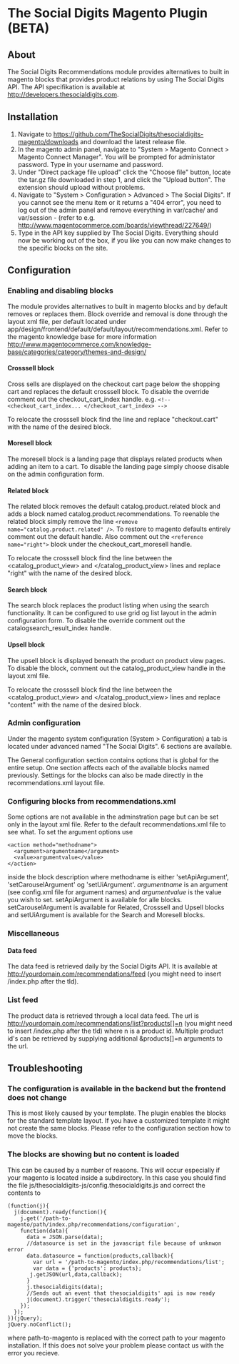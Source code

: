 The Social Digits Magento Plugin (BETA)
=======================================

## About
The Social Digits Recommendations module provides alternatives to built in
magento blocks that provides product relations by using The Social Digits API.
The API specifikation is available at http://developers.thesocialdigits.com.

## Installation
1. Navigate to
https://github.com/TheSocialDigits/thesocialdigits-magento/downloads and
download the latest release file.
2. In the magento admin panel, navigate to "System > Magento Connect > Magento
Connect Manager". You will be prompted for administator password. Type in your
username and password. 
3. Under "Direct package file upload" click the "Choose file" button, locate the
tar.gz file downloaded in step 1, and click the "Upload button". The extension
should upload without problems.
4. Navigate to "System > Configuration > Advanced > The Social Digits". If you
cannot see the menu item or it returns a "404 error", you need to log out of the
admin panel and remove everything in var/cache/ and var/session - (refer to e.g.
http://www.magentocommerce.com/boards/viewthread/227649/)
5. Type in the API key supplied by The Social Digits. Everything should now be
working out of the box, if you like you can now make changes to the specific
blocks on the site. 

## Configuration
### Enabling and disabling blocks
The module provides alternatives to built in magento blocks and by default
removes or replaces them. Block override and removal is done through the layout
xml file, per default located under
app/design/frontend/default/default/layout/recommendations.xml. Refer to the
magento knowledge base for more information
http://www.magentocommerce.com/knowledge-base/categories/category/themes-and-design/
#### Crosssell block
Cross sells are displayed on the checkout cart page below the shopping cart and
replaces the default crosssell block. To disable the override comment out the
checkout_cart_index handle. e.g. `<!-- <checkout_cart_index... </checkout_cart_index> -->`

To relocate the crosssell block find the line <reference name="checkout.cart">
and replace "checkout.cart" with the name of the desired block.
#### Moresell block
The moresell block is a landing page that displays related products when adding
an item to a cart. To disable the landing page simply choose disable on the
admin configuration form.

#### Related block
The related block removes the default catalog.product.related block and adds a
block named catalog.product.recommendations. To reenable the related block
simply remove the line  `<remove name="catalog.product.related" />`. To restore to
magento defaults entirely comment out the default handle. Also comment out the
`<reference name="right">` block under the checkout_cart_moresell handle.

To relocate the crosssell block find the line <reference name="right"> between
the <catalog_product_view> and </catalog_product_view> lines
and replace "right" with the name of the desired block.

#### Search block
The search block replaces the product listing when using the search
functionality. It can be configured to use grid og list layout in the admin
configuration form.
To disable the override comment out the catalogsearch_result_index handle.

#### Upsell block
The upsell block is displayed beneath the product on product view pages. To
disable the block, comment out the catalog_product_view handle in the layout xml
file.

To relocate the crosssell block find the line <reference name="product"> between
the <catalog_product_view> and </catalog_product_view> lines
and replace "content" with the name of the desired block.

### Admin configuration
Under the magento system configuration (System > Configuration) a tab is located
under advanced named "The Social Digits". 6 sections are available.

The General configuration section contains options that is global for the entire setup.
One section affects each of the available blocks named previously. Settings for
the blocks can also be made directly in the recommendations.xml layout file.

### Configuring blocks from recommendations.xml
Some options are not available in the adminstration page but can be set only in
the layout xml file. Refer to the default recommendations.xml file to see what.
To set the argument options use 

    <action method="methodname">
      <argument>argumentname</argument>
      <value>argumentvalue</value>
    </action>

inside the block description where methodname is either 'setApiArgument',
'setCarouselArgument' og 'setUiArgument'. *argumentname* is an argument (see
config.xml file for argument names) and *argumentvalue* is the value you wish to
set. setApiArgument is available for alle blocks. setCarouselArgument is
available for Related, Crosssell and Upsell blocks and setUiArgument is
available for the Search and Moresell blocks.

### Miscellaneous
#### Data feed
The data feed is retrieved daily by the Social Digits API. It is
available at http://yourdomain.com/recommendations/feed (you might need
to insert /index.php after the tld).

### List feed
The product data is retrieved through a local data feed. The url is
http://yourdomain.com/recommendations/list?products[]=n (you might need
to insert /index.php after the tld) where n is a product id. Multiple
product id's can be retrieved by supplying additional &products[]=n
arguments to the url.

## Troubleshooting
### The configuration is available in the backend but the frontend does not change
This is most likely caused by your template. The plugin enables the blocks for
the standard template layout. If you have a customized template it might not
create the same blocks.
Please refer to the configuration section how to move the blocks.

### The blocks are showing but no content is loaded
This can be caused by a number of reasons. This will occur especially if your
magento is located inside a subdirectory. In this case you should find the file
js/thesocialdigits-js/config.thesocialdigits.js and correct the contents to 

    (function(j){
      j(document).ready(function(){
        j.get('/path-to-magento/path/index.php/recommendations/configuration',
        function(data){
          data = JSON.parse(data);
          //datasource is set in the javascript file because of unknwon error
          data.datasource = function(products,callback){
            var url = '/path-to-magento/index.php/recommendations/list';
            var data = {'products': products};
           j.getJSON(url,data,callback);
          }   
          j.thesocialdigits(data);
          //Sends out an event that thesocialdigits' api is now ready
          j(document).trigger('thesocialdigits.ready');
        }); 
      }); 
    })(jQuery);
    jQuery.noConflict();

where path-to-magento is replaced with the correct path to your magento installation.
If this does not solve your problem please contact us with the error you recieve. 
